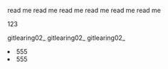 read me
read me
read me
read me
read me
read me

123

gitlearing02_
gitlearing02_
gitlearing02_
                    <li>555</li>
                    <li>555</li>

